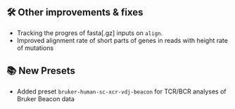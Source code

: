 ## 🛠️ Other improvements & fixes

- Tracking the progres of fasta[.gz] inputs on `align`.
- Improved alignment rate of short parts of genes in reads with height rate of mutations

## 📚 New Presets

- Added preset `bruker-human-sc-xcr-vdj-beacon` for TCR/BCR analyses of Bruker Beacon data  

